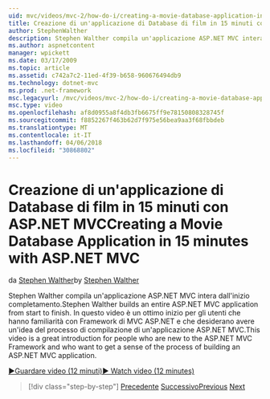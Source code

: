 ```yaml
---
uid: mvc/videos/mvc-2/how-do-i/creating-a-movie-database-application-in-15-minutes-with-aspnet-mvc
title: Creazione di un'applicazione di Database di film in 15 minuti con ASP.NET MVC | Documenti Microsoft
author: StephenWalther
description: Stephen Walther compila un'applicazione ASP.NET MVC intera dall'inizio completamento. In questo video è un ottimo inizio per gli utenti che hanno familiarità con la f di MVC ASP.NET....
ms.author: aspnetcontent
manager: wpickett
ms.date: 03/17/2009
ms.topic: article
ms.assetid: c742a7c2-11ed-4f39-b658-960676494db9
ms.technology: dotnet-mvc
ms.prod: .net-framework
msc.legacyurl: /mvc/videos/mvc-2/how-do-i/creating-a-movie-database-application-in-15-minutes-with-aspnet-mvc
msc.type: video
ms.openlocfilehash: af8d0955a8f4db3fb6675ff9e78150808328745f
ms.sourcegitcommit: f8852267f463b62d7f975e56bea9aa3f68fbbdeb
ms.translationtype: MT
ms.contentlocale: it-IT
ms.lasthandoff: 04/06/2018
ms.locfileid: "30868802"
---
```

<a name="creating-a-movie-database-application-in-15-minutes-with-aspnet-mvc"></a><span data-ttu-id="28033-104">Creazione di un'applicazione di Database di film in 15 minuti con ASP.NET MVC</span><span class="sxs-lookup"><span data-stu-id="28033-104">Creating a Movie Database Application in 15 minutes with ASP.NET MVC</span></span>
====================
<span data-ttu-id="28033-105">da [Stephen Walther](https://github.com/StephenWalther)</span><span class="sxs-lookup"><span data-stu-id="28033-105">by [Stephen Walther](https://github.com/StephenWalther)</span></span>

<span data-ttu-id="28033-106">Stephen Walther compila un'applicazione ASP.NET MVC intera dall'inizio completamento.</span><span class="sxs-lookup"><span data-stu-id="28033-106">Stephen Walther builds an entire ASP.NET MVC application from start to finish.</span></span> <span data-ttu-id="28033-107">In questo video è un ottimo inizio per gli utenti che hanno familiarità con Framework di MVC ASP.NET e che desiderano avere un'idea del processo di compilazione di un'applicazione ASP.NET MVC.</span><span class="sxs-lookup"><span data-stu-id="28033-107">This video is a great introduction for people who are new to the ASP.NET MVC Framework and who want to get a sense of the process of building an ASP.NET MVC application.</span></span>

[<span data-ttu-id="28033-108">&#9654;Guardare video (12 minuti)</span><span class="sxs-lookup"><span data-stu-id="28033-108">&#9654; Watch video (12 minutes)</span></span>](https://channel9.msdn.com/Blogs/ASP-NET-Site-Videos/creating-a-movie-database-application-in-15-minutes-with-aspnet-mvc)

> [!div class="step-by-step"]
> <span data-ttu-id="28033-109">[Precedente](creating-a-tasklist-application-with-aspnet-mvc.md)
> [Successivo](understanding-models-views-and-controllers.md)</span><span class="sxs-lookup"><span data-stu-id="28033-109">[Previous](creating-a-tasklist-application-with-aspnet-mvc.md)
[Next](understanding-models-views-and-controllers.md)</span></span>
